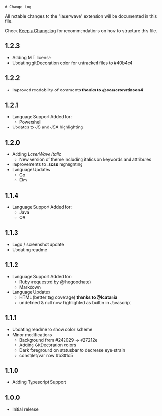     # Change Log
All notable changes to the "laserwave" extension will be documented in this file.

Check [Keep a Changelog](http://keepachangelog.com/) for recommendations on how to structure this file.

## 1.2.3
- Adding MIT license 
- Updating gitDecoration color for untracked files to #40b4c4

## 1.2.2
- Improved readability of comments **thanks to @cameronstinson4**

## 1.2.1
- Language Support Added for:
    - Powershell
- Updates to JS and JSX highlighting

## 1.2.0
- Adding *LaserWave Italic*
    - New version of theme including italics on keywords and attributes
- Improvements to **.scss** highlighting
- Language Updates
    - Go
    - Elm

## 1.1.4
- Language Support Added for:
    - Java
    - C#

## 1.1.3
- Logo / screenshot update
- Updating readme

## 1.1.2
- Language Support Added for:
    - Ruby (requested by @thegoodnate)
    - Markdown
- Language Updates
    - HTML (better tag coverage) **thanks to @Icatania**
    - undefined & null now highlighted as builtin in Javascript

## 1.1.1
- Updating readme to show color scheme
- Minor modifications
    - Background from #242029 -> #27212e
    - Adding GitDecoration colors
    - Dark foreground on statusbar to decrease eye-strain
    - const/let/var now #b381c5

## 1.1.0
- Adding Typescript Support

## 1.0.0
- Initial release
